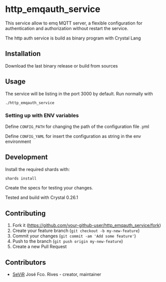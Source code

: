 # http_emqauth_service

This service allow to emq MQTT server, a flexible configuration for authentication and authorization without restart the service.

The http auth service is build as binary program with Crystal Lang

## Installation

Download the last binary release or build from sources

## Usage

The service will be listing in the port 3000 by default. Run normally with

```bash
./http_emqauth_service
```

### Setting up with ENV variables

Define `CONFIG_PATH` for changing the path of the configuration file .yml

Define `CONFIG_YAML` for insert the configuration as string in the env environment

## Development

Install the required shards with:

```bash
shards install
```

Create the specs for testing your changes.

Tested and build with Crystal 0.26.1

## Contributing

1. Fork it (<https://github.com/your-github-user/http_emqauth_service/fork>)
2. Create your feature branch (`git checkout -b my-new-feature`)
3. Commit your changes (`git commit -am 'Add some feature'`)
4. Push to the branch (`git push origin my-new-feature`)
5. Create a new Pull Request

## Contributors

- [SeViR](https://github.com/sevir) José Fco. Rives - creator, maintainer
